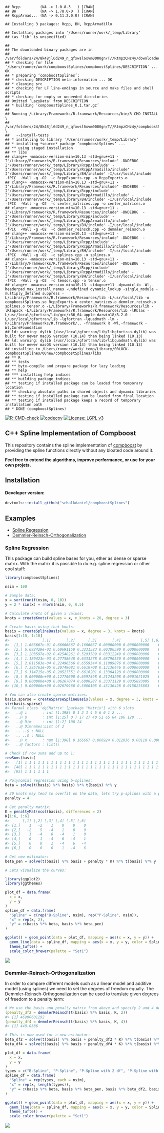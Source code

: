 
<!-- README.md is generated from README.Rmd. Please edit that file -->

    ## Rcpp         (NA -> 1.0.8.3   ) [CRAN]
    ## BH           (NA -> 1.78.0-0  ) [CRAN]
    ## RcppArmad... (NA -> 0.11.2.0.0) [CRAN]

    ## Installing 3 packages: Rcpp, BH, RcppArmadillo

    ## Installing packages into '/Users/runner/work/_temp/Library'
    ## (as 'lib' is unspecified)

    ## 
    ## The downloaded binary packages are in
    ##  /var/folders/24/8k48jl6d249_n_qfxwsl6xvm0000gn/T//RtmpzCHz4y/downloaded_packages
    ## * checking for file ‘/Users/runner/work/compboostSplines/compboostSplines/DESCRIPTION’ ... OK
    ## * preparing ‘compboostSplines’:
    ## * checking DESCRIPTION meta-information ... OK
    ## * cleaning src
    ## * checking for LF line-endings in source and make files and shell scripts
    ## * checking for empty or unneeded directories
    ## Omitted ‘LazyData’ from DESCRIPTION
    ## * building ‘compboostSplines_0.1.tar.gz’
    ## 
    ## Running /Library/Frameworks/R.framework/Resources/bin/R CMD INSTALL \
    ##   /var/folders/24/8k48jl6d249_n_qfxwsl6xvm0000gn/T//RtmpzCHz4y/compboostSplines_0.1.tar.gz \
    ##   --install-tests 
    ## * installing to library ‘/Users/runner/work/_temp/Library’
    ## * installing *source* package ‘compboostSplines’ ...
    ## ** using staged installation
    ## ** libs
    ## clang++ -mmacosx-version-min=10.13 -std=gnu++11 -I"/Library/Frameworks/R.framework/Resources/include" -DNDEBUG  -I'/Users/runner/work/_temp/Library/Rcpp/include' -I'/Users/runner/work/_temp/Library/RcppArmadillo/include' -I'/Users/runner/work/_temp/Library/BH/include' -I/usr/local/include    -fPIC  -Wall -g -O2  -c RcppExports.cpp -o RcppExports.o
    ## clang++ -mmacosx-version-min=10.13 -std=gnu++11 -I"/Library/Frameworks/R.framework/Resources/include" -DNDEBUG  -I'/Users/runner/work/_temp/Library/Rcpp/include' -I'/Users/runner/work/_temp/Library/RcppArmadillo/include' -I'/Users/runner/work/_temp/Library/BH/include' -I/usr/local/include    -fPIC  -Wall -g -O2  -c center_matrices.cpp -o center_matrices.o
    ## clang++ -mmacosx-version-min=10.13 -std=gnu++11 -I"/Library/Frameworks/R.framework/Resources/include" -DNDEBUG  -I'/Users/runner/work/_temp/Library/Rcpp/include' -I'/Users/runner/work/_temp/Library/RcppArmadillo/include' -I'/Users/runner/work/_temp/Library/BH/include' -I/usr/local/include    -fPIC  -Wall -g -O2  -c demmler_reinsch.cpp -o demmler_reinsch.o
    ## clang++ -mmacosx-version-min=10.13 -std=gnu++11 -I"/Library/Frameworks/R.framework/Resources/include" -DNDEBUG  -I'/Users/runner/work/_temp/Library/Rcpp/include' -I'/Users/runner/work/_temp/Library/RcppArmadillo/include' -I'/Users/runner/work/_temp/Library/BH/include' -I/usr/local/include    -fPIC  -Wall -g -O2  -c splines.cpp -o splines.o
    ## clang++ -mmacosx-version-min=10.13 -std=gnu++11 -I"/Library/Frameworks/R.framework/Resources/include" -DNDEBUG  -I'/Users/runner/work/_temp/Library/Rcpp/include' -I'/Users/runner/work/_temp/Library/RcppArmadillo/include' -I'/Users/runner/work/_temp/Library/BH/include' -I/usr/local/include    -fPIC  -Wall -g -O2  -c tensor.cpp -o tensor.o
    ## clang++ -mmacosx-version-min=10.13 -std=gnu++11 -dynamiclib -Wl,-headerpad_max_install_names -undefined dynamic_lookup -single_module -multiply_defined suppress -L/Library/Frameworks/R.framework/Resources/lib -L/usr/local/lib -o compboostSplines.so RcppExports.o center_matrices.o demmler_reinsch.o splines.o tensor.o -L/Library/Frameworks/R.framework/Resources/lib -lRlapack -L/Library/Frameworks/R.framework/Resources/lib -lRblas -L/usr/local/gfortran/lib/gcc/x86_64-apple-darwin18/8.2.0 -L/usr/local/gfortran/lib -lgfortran -lquadmath -lm -F/Library/Frameworks/R.framework/.. -framework R -Wl,-framework -Wl,CoreFoundation
    ## ld: warning: dylib (/usr/local/gfortran/lib/libgfortran.dylib) was built for newer macOS version (10.14) than being linked (10.13)
    ## ld: warning: dylib (/usr/local/gfortran/lib/libquadmath.dylib) was built for newer macOS version (10.14) than being linked (10.13)
    ## installing to /Users/runner/work/_temp/Library/00LOCK-compboostSplines/00new/compboostSplines/libs
    ## ** R
    ## ** tests
    ## ** byte-compile and prepare package for lazy loading
    ## ** help
    ## *** installing help indices
    ## ** building package indices
    ## ** testing if installed package can be loaded from temporary location
    ## ** checking absolute paths in shared objects and dynamic libraries
    ## ** testing if installed package can be loaded from final location
    ## ** testing if installed package keeps a record of temporary installation path
    ## * DONE (compboostSplines)

[![R-CMD-check](https://github.com/schalkdaniel/compboostSplines/actions/workflows/R-CMD-check.yaml/badge.svg)](https://github.com/schalkdaniel/compboostSplines/actions/workflows/R-CMD-check.yaml)
[![codecov](https://codecov.io/gh/schalkdaniel/compboostSplines/branch/main/graph/badge.svg?token=KGR22VAOHI)](https://codecov.io/gh/schalkdaniel/compboostSplines)
[![License: LGPL
v3](https://img.shields.io/badge/License-LGPL_v3-blue.svg)](https://www.gnu.org/licenses/lgpl-3.0)

## C++ Spline Implementation of Compboost

This repository contains the spline implementation of
[compboost](https://compboost.org) by providing the spline functions
directly without any bloated code around it.

**Feel free to extend the algorithms, improve performance, or use for
your own projets.**

## Installation

#### Developer version:

``` r
devtools::install_github("schalkdaniel/compboostSplines")
```

## Examples

  - [Spline Regression](#spline-regression)
  - [Demmler-Reinsch-Orthogonalization](#demmler-reinsch-orthogonalization)

### Spline Regression

This package can build spline bases for you, ether as dense or sparse
matrix. With the matrix it is possible to do e.g. spline regression or
other cool stuff:

``` r
library(compboostSplines)

nsim = 100

# Sample data:
x = sort(runif(nsim, 0, 10))
y = 2 * sin(x) + rnorm(nsim, 0, 0.5)

# Calculate knots of given x values:
knots = createKnots(values = x, n_knots = 20, degree = 3)

# Create basis using that knots:
basis = createSplineBasis(values = x, degree = 3, knots = knots)
basis[1:10, 1:10]
#>               [,1]       [,2]      [,3]       [,4]         [,5] [,6] [,7] [,8] [,9] [,10]
#>  [1,] 1.666667e-01 0.66666667 0.1666667 0.00000000 0.0000000000    0    0    0    0     0
#>  [2,] 6.692429e-02 0.60691150 0.3231583 0.00300590 0.0000000000    0    0    0    0     0
#>  [3,] 1.203597e-02 0.42548261 0.5293589 0.03312249 0.0000000000    0    0    0    0     0
#>  [4,] 1.180423e-03 0.27758648 0.6333278 0.08790530 0.0000000000    0    0    0    0     0
#>  [5,] 2.011503e-04 0.22496566 0.6559344 0.11889876 0.0000000000    0    0    0    0     0
#>  [6,] 7.395761e-05 0.20749081 0.6610708 0.13136446 0.0000000000    0    0    0    0     0
#>  [7,] 6.314715e-05 0.20527551 0.6616201 0.13304128 0.0000000000    0    0    0    0     0
#>  [8,] 0.000000e+00 0.12770600 0.6597598 0.21243208 0.0001021025    0    0    0    0     0
#>  [9,] 0.000000e+00 0.06267074 0.6000287 0.33371129 0.0035893005    0    0    0    0     0
#> [10,] 0.000000e+00 0.02679960 0.5060105 0.45136428 0.0158255883    0    0    0    0     0

# You can also create sparse matrices:
basis.sparse = createSparseSplineBasis(values = x, degree = 3, knots = knots)
str(basis.sparse)
#> Formal class 'dgCMatrix' [package "Matrix"] with 6 slots
#>   ..@ i       : int [1:398] 0 1 2 3 4 5 6 0 1 2 ...
#>   ..@ p       : int [1:25] 0 7 17 27 40 51 65 84 106 128 ...
#>   ..@ Dim     : int [1:2] 100 24
#>   ..@ Dimnames:List of 2
#>   .. ..$ : NULL
#>   .. ..$ : NULL
#>   ..@ x       : num [1:398] 0.166667 0.066924 0.012036 0.00118 0.000201 ...
#>   ..@ factors : list()

# Check if row sums add up to 1:
rowSums(basis)
#>   [1] 1 1 1 1 1 1 1 1 1 1 1 1 1 1 1 1 1 1 1 1 1 1 1 1 1 1 1 1 1 1 1 1 1 1 1 1 1 1 1 1 1 1 1 1 1 1 1
#>  [48] 1 1 1 1 1 1 1 1 1 1 1 1 1 1 1 1 1 1 1 1 1 1 1 1 1 1 1 1 1 1 1 1 1 1 1 1 1 1 1 1 1 1 1 1 1 1 1
#>  [95] 1 1 1 1 1 1

# Polynomial regression using b-splines:
beta = solve(t(basis) %*% basis) %*% t(basis) %*% y

# 20 knots may tend to overfit on the data, lets try p-splines with a penalty term of 4!
penalty = 4

# Get penalty matrix:
K = penaltyMat(ncol(basis), differences = 2)
K[1:6, 1:6]
#>      [,1] [,2] [,3] [,4] [,5] [,6]
#> [1,]    1   -2    1    0    0    0
#> [2,]   -2    5   -4    1    0    0
#> [3,]    1   -4    6   -4    1    0
#> [4,]    0    1   -4    6   -4    1
#> [5,]    0    0    1   -4    6   -4
#> [6,]    0    0    0    1   -4    6

# Get new estimator:
beta_pen = solve(t(basis) %*% basis + penalty * K) %*% t(basis) %*% y

# Lets visualize the curves:

library(ggplot2)
library(ggthemes)

plot_df = data.frame(
  x = x,
  y = y
)
spline_df = data.frame(
  "Spline" = c(rep("B-Spline", nsim), rep("P-Spline", nsim)),
  "x" = rep(x, 2),
  "y" = c(basis %*% beta, basis %*% beta_pen)
)

ggplot() + geom_point(data = plot_df, mapping = aes(x = x, y = y)) +
  geom_line(data = spline_df, mapping = aes(x = x, y = y, color = Spline)) +
  theme_tufte() +
  scale_color_brewer(palette = "Set1")
```

![](Readme_files/unnamed-chunk-3-1.png)<!-- -->

### Demmler-Reinsch-Orthogonalization

In order to compare different models such as a linear model and additive
model (using splines) we need to set the degrees of freedom equally. The
Demmler-Reinsch-Orthogonalization can be used to translate given degrees
of freedom to a penalty term:

``` r
# We use the basis and penalty matrix from above and specify 2 and 4 degrees of freedom:
(penalty_df2 = demmlerReinsch(t(basis) %*% basis, K, 2))
#> [1] 46980601292
(penalty_df4 = demmlerReinsch(t(basis) %*% basis, K, 4))
#> [1] 448.0386

# This is now used for a new estimator:
beta_df2 = solve(t(basis) %*% basis + penalty_df2 * K) %*% t(basis) %*% y
beta_df4 = solve(t(basis) %*% basis + penalty_df4 * K) %*% t(basis) %*% y

plot_df = data.frame(
  x = x,
  y = y
)
types = c("B-Spline", "P-Spline", "P-Spline with 2 df", "P-Spline with 4 df")
spline_df = data.frame(
  "Spline" = rep(types, each = nsim),
  "x" = rep(x, length(types)),
  "y" = c(basis %*% beta, basis %*% beta_pen, basis %*% beta_df2, basis %*% beta_df4)
)

ggplot() + geom_point(data = plot_df, mapping = aes(x = x, y = y)) +
  geom_line(data = spline_df, mapping = aes(x = x, y = y, color = Spline)) +
  theme_tufte() +
  scale_color_brewer(palette = "Set1")
```

![](Readme_files/unnamed-chunk-4-1.png)<!-- -->
